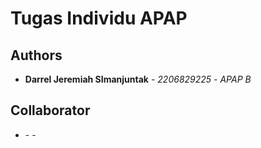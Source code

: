 
# Tugas Individu APAP

## Authors

* **Darrel Jeremiah SImanjuntak** - *2206829225* - *APAP B* 

## Collaborator 

* **<Nama Lengkap di SIAK-NG>** - *<NPM>* - *<Kelas>*

